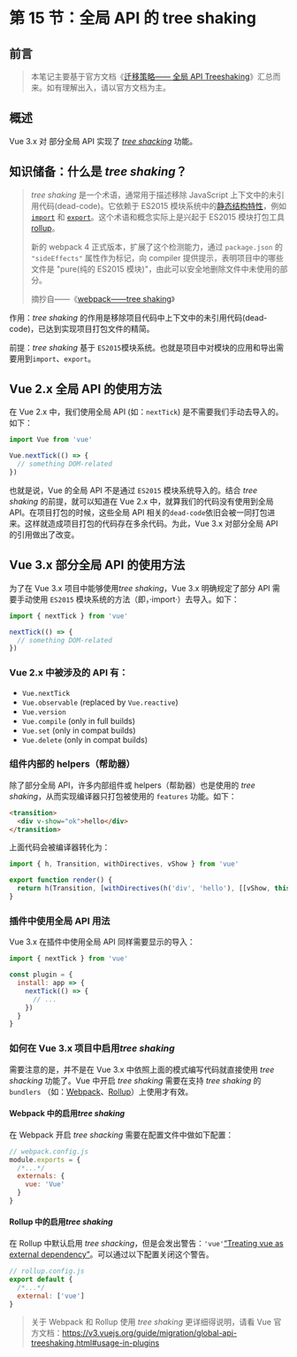 # 第 15 节：全局 API 的 tree shaking



## 前言

> 本笔记主要基于官方文档《[迁移策略—— 全局 API Treeshaking](https://v3.cn.vuejs.org/guide/migration/global-api-treeshaking.html)》汇总而来。如有理解出入，请以官方文档为主。



## 概述

Vue 3.x 对 部分全局 API 实现了 [*tree shacking*](https://www.webpackjs.com/guides/tree-shaking/) 功能。



## 知识储备：什么是 *tree shaking*？

> *tree shaking* 是一个术语，通常用于描述移除 JavaScript 上下文中的未引用代码(dead-code)。它依赖于 ES2015 模块系统中的[静态结构特性](http://exploringjs.com/es6/ch_modules.html#static-module-structure)，例如 [`import`](https://developer.mozilla.org/en-US/docs/Web/JavaScript/Reference/Statements/import) 和 [`export`](https://developer.mozilla.org/en-US/docs/Web/JavaScript/Reference/Statements/export)。这个术语和概念实际上是兴起于 ES2015 模块打包工具 [rollup](https://github.com/rollup/rollup)。
>
> 新的 webpack 4 正式版本，扩展了这个检测能力，通过 `package.json` 的 `"sideEffects"` 属性作为标记，向 compiler 提供提示，表明项目中的哪些文件是 "pure(纯的 ES2015 模块)"，由此可以安全地删除文件中未使用的部分。
>
> 摘抄自——《[webpack——tree shaking](https://www.webpackjs.com/guides/tree-shaking/)》

作用：*tree shaking* 的作用是移除项目代码中上下文中的未引用代码(dead-code)，已达到实现项目打包文件的精简。

前提：*tree shaking* 基于 `ES2015`模块系统。也就是项目中对模块的应用和导出需要用到`import`、`export`。



## Vue 2.x 全局 API 的使用方法

在 Vue 2.x 中，我们使用全局 API (如：`nextTick`) 是不需要我们手动去导入的。如下：

```js
import Vue from 'vue'

Vue.nextTick(() => {
  // something DOM-related
})
```

也就是说，Vue 的全局 API 不是通过 `ES2015` 模块系统导入的。结合 *tree shaking* 的前提，就可以知道在 Vue 2.x 中，就算我们的代码没有使用到全局 API。在项目打包的时候，这些全局 API 相关的`dead-code`依旧会被一同打包进来。这样就造成项目打包的代码存在多余代码。为此，Vue 3.x 对部分全局 API 的引用做出了改变。



## Vue 3.x 部分全局 API 的使用方法

为了在 Vue 3.x 项目中能够使用*tree shaking*，Vue 3.x 明确规定了部分 API 需要手动使用 `ES2015` 模块系统的方法（即，·import·）去导入。如下：

```js
import { nextTick } from 'vue'

nextTick(() => {
  // something DOM-related
})
```



### Vue 2.x 中被涉及的 API 有：

- `Vue.nextTick`
- `Vue.observable` (replaced by `Vue.reactive`)
- `Vue.version`
- `Vue.compile` (only in full builds)
- `Vue.set` (only in compat builds)
- `Vue.delete` (only in compat builds)



### 组件内部的 helpers（帮助器）

除了部分全局 API，许多内部组件或 helpers（帮助器）也是使用的 *tree shaking*，从而实现编译器只打包被使用的 `features` 功能。如下：

```html
<transition>
  <div v-show="ok">hello</div>
</transition>
```

上面代码会被编译器转化为：

```js
import { h, Transition, withDirectives, vShow } from 'vue'

export function render() {
  return h(Transition, [withDirectives(h('div', 'hello'), [[vShow, this.ok]])])
}
```



### 插件中使用全局 API 用法

Vue 3.x 在插件中使用全局 API 同样需要显示的导入：

```js
import { nextTick } from 'vue'

const plugin = {
  install: app => {
    nextTick(() => {
      // ...
    })
  }
}
```



### 如何在 Vue 3.x 项目中启用*tree shaking*

需要注意的是，并不是在 Vue 3.x 中依照上面的模式编写代码就直接使用 *tree shacking* 功能了。Vue 中开启 *tree shaking* 需要在支持 *tree shaking* 的 `bundlers` （如：[Webpack](https://www.webpackjs.com/)、[Rollup](https://rollupjs.org/guide/en/)）上使用才有效。

#### Webpack 中的启用*tree shaking*

在 Webpack 开启 *tree shacking* 需要在配置文件中做如下配置：

```js
// webpack.config.js
module.exports = {
  /*...*/
  externals: {
    vue: 'Vue'
  }
}
```

#### Rollup 中的启用*tree shaking*

在 Rollup 中默认启用 *tree shacking*，但是会发出警告：`'vue'`[“Treating vue as external dependency”](https://rollupjs.org/guide/en/#warning-treating-module-as-external-dependency)。可以通过以下配置关闭这个警告。

```js
// rollup.config.js
export default {
  /*...*/
  external: ['vue']
}
```

> 关于 Webpack 和 Rollup 使用 *tree shaking* 更详细得说明，请看 Vue 官方文档：https://v3.vuejs.org/guide/migration/global-api-treeshaking.html#usage-in-plugins